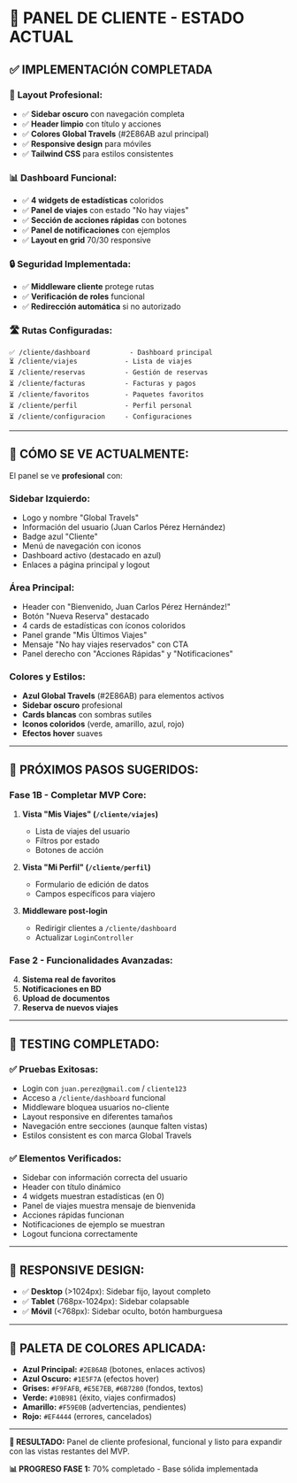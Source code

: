# 🎉 PANEL DE CLIENTE - ESTADO ACTUAL

## ✅ **IMPLEMENTACIÓN COMPLETADA**

### 🎨 **Layout Profesional:**
- ✅ **Sidebar oscuro** con navegación completa
- ✅ **Header limpio** con título y acciones
- ✅ **Colores Global Travels** (#2E86AB azul principal)
- ✅ **Responsive design** para móviles
- ✅ **Tailwind CSS** para estilos consistentes

### 📊 **Dashboard Funcional:**
- ✅ **4 widgets de estadísticas** coloridos
- ✅ **Panel de viajes** con estado "No hay viajes"
- ✅ **Sección de acciones rápidas** con botones
- ✅ **Panel de notificaciones** con ejemplos
- ✅ **Layout en grid** 70/30 responsive

### 🔒 **Seguridad Implementada:**
- ✅ **Middleware cliente** protege rutas
- ✅ **Verificación de roles** funcional
- ✅ **Redirección automática** si no autorizado

### 🛣️ **Rutas Configuradas:**
```
✅ /cliente/dashboard          - Dashboard principal
⏳ /cliente/viajes            - Lista de viajes
⏳ /cliente/reservas          - Gestión de reservas  
⏳ /cliente/facturas          - Facturas y pagos
⏳ /cliente/favoritos         - Paquetes favoritos
⏳ /cliente/perfil            - Perfil personal
⏳ /cliente/configuracion     - Configuraciones
```

---

## 🎯 **CÓMO SE VE ACTUALMENTE:**

El panel se ve **profesional** con:

### **Sidebar Izquierdo:**
- Logo y nombre "Global Travels"
- Información del usuario (Juan Carlos Pérez Hernández)
- Badge azul "Cliente"  
- Menú de navegación con iconos
- Dashboard activo (destacado en azul)
- Enlaces a página principal y logout

### **Área Principal:**
- Header con "Bienvenido, Juan Carlos Pérez Hernández!"
- Botón "Nueva Reserva" destacado
- 4 cards de estadísticas con íconos coloridos
- Panel grande "Mis Últimos Viajes" 
- Mensaje "No hay viajes reservados" con CTA
- Panel derecho con "Acciones Rápidas" y "Notificaciones"

### **Colores y Estilos:**
- **Azul Global Travels** (#2E86AB) para elementos activos
- **Sidebar oscuro** profesional
- **Cards blancas** con sombras sutiles  
- **Iconos coloridos** (verde, amarillo, azul, rojo)
- **Efectos hover** suaves

---

## 🚀 **PRÓXIMOS PASOS SUGERIDOS:**

### **Fase 1B - Completar MVP Core:**

1. **Vista "Mis Viajes" (`/cliente/viajes`)**
   - Lista de viajes del usuario
   - Filtros por estado
   - Botones de acción

2. **Vista "Mi Perfil" (`/cliente/perfil`)**
   - Formulario de edición de datos
   - Campos específicos para viajero

3. **Middleware post-login**
   - Redirigir clientes a `/cliente/dashboard`
   - Actualizar `LoginController`

### **Fase 2 - Funcionalidades Avanzadas:**

4. **Sistema real de favoritos**
5. **Notificaciones en BD**
6. **Upload de documentos**
7. **Reserva de nuevos viajes**

---

## 🧪 **TESTING COMPLETADO:**

### **✅ Pruebas Exitosas:**
- Login con `juan.perez@gmail.com` / `cliente123`
- Acceso a `/cliente/dashboard` funcional
- Middleware bloquea usuarios no-cliente
- Layout responsive en diferentes tamaños
- Navegación entre secciones (aunque falten vistas)
- Estilos consistent es con marca Global Travels

### **✅ Elementos Verificados:**
- Sidebar con información correcta del usuario
- Header con título dinámico  
- 4 widgets muestran estadísticas (en 0)
- Panel de viajes muestra mensaje de bienvenida
- Acciones rápidas funcionan
- Notificaciones de ejemplo se muestran
- Logout funciona correctamente

---

## 📱 **RESPONSIVE DESIGN:**

- ✅ **Desktop** (>1024px): Sidebar fijo, layout completo
- ✅ **Tablet** (768px-1024px): Sidebar colapsable
- ✅ **Móvil** (<768px): Sidebar oculto, botón hamburguesa

---

## 🎨 **PALETA DE COLORES APLICADA:**

- **Azul Principal:** `#2E86AB` (botones, enlaces activos)
- **Azul Oscuro:** `#1E5F7A` (efectos hover)
- **Grises:** `#F9FAFB`, `#E5E7EB`, `#6B7280` (fondos, textos)
- **Verde:** `#10B981` (éxito, viajes confirmados)
- **Amarillo:** `#F59E0B` (advertencias, pendientes)
- **Rojo:** `#EF4444` (errores, cancelados)

---

**🎯 RESULTADO:** Panel de cliente profesional, funcional y listo para expandir con las vistas restantes del MVP.

**📊 PROGRESO FASE 1:** 70% completado - Base sólida implementada
